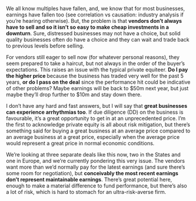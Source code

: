 <p>We all know multiples have fallen, and, we know that for most businesses, earnings have fallen too (see correlation vs causation: industry analysis if you&#8217;re hearing otherwise). But, the problem is that <strong>vendors don&#8217;t always have to sell and so it isn&#8217;t so easy to make cheap investments in a downturn</strong>. Sure, distressed businesses may not have a choice, but solid quality businesses often do have a choice and they can wait and trade back to previous levels before selling.</p><p>For vendors still eager to sell now (for whatever personal reasons), they seem prepared to take a haircut, but not always in the order of the buyer&#8217;s expectations. This raises an issue with the typical private equiteer. <strong>Do I pay the higher price </strong>because the business has traded very well for the past 5 years, <strong>or do I pass on the deal</strong> since the performance hit could be indicative of other problems? Maybe earnings will be back to $50m next year, but just maybe they&#8217;ll drop further to $10m and stay down there.</p><p>I don&#8217;t have any hard and fast answers, but I will say that <strong>great businesses can experience arrhythmias too</strong>. If due diligence (DD) on the business is favourable, it&#8217;s a great opportunity to get in at an unprecedented price. I&#8217;m the first to acknowledge private equity is all about risk mitigation, but there&#8217;s something said for buying a great business at an average price compared to an average business at a great price, especially when the average price would represent a great price in normal economic conditions.</p><p>We&#8217;re looking at three separate deals like this now, two in the States and one in Europe, and we&#8217;re currently pondering this very issue. The vendors want more than we&#8217;d normally pay for the latest earnings (and sure there&#8217;s some room for negotiation), but <strong>conceivably the most recent earnings don&#8217;t represent maintainable earnings</strong>. There&#8217;s great potential here, enough to make a material difference to fund performance, but there&#8217;s also a lot of risk, which is hard to stomach for an ultra-risk-averse firm.</p>
